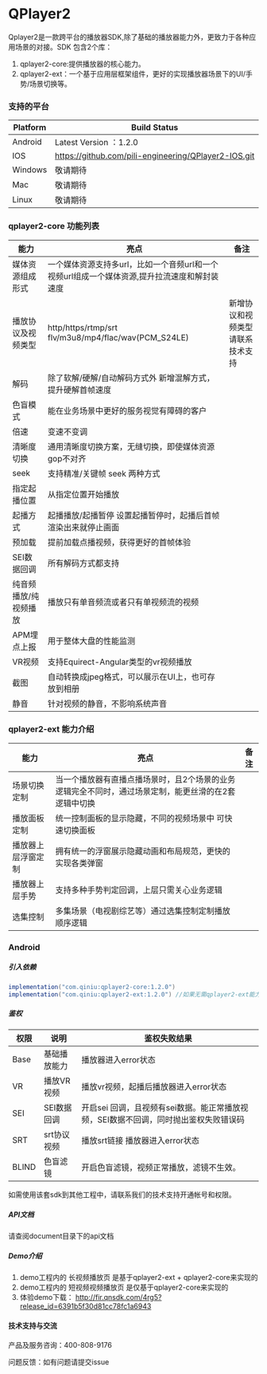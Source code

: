 # QPlayer2



Qplayer2是一款跨平台的播放器SDK,除了基础的播放器能力外，更致力于各种应用场景的对接。SDK 包含2个库：

1. qplayer2-core:提供播放器的核心能力。
2. qplayer2-ext：一个基于应用层框架组件，更好的实现播放器场景下的UI/手势/场景切换等。

### 支持的平台

 Platform | Build Status
 -------- | ------------
 Android | Latest Version ：1.2.0 
 IOS | https://github.com/pili-engineering/QPlayer2-IOS.git 
 Windows | 敬请期待 
 Mac | 敬请期待 
 Linux | 敬请期待 
### qplayer2-core 功能列表

| 能力                  | 亮点                                                         | 备注                             |
| --------------------- | ------------------------------------------------------------ | -------------------------------- |
| 媒体资源组成形式      | 一个媒体资源支持多url，比如一个音频url和一个视频url组成一个媒体资源,提升拉流速度和解封装速度 |                                  |
| 播放协议及视频类型    | http/https/rtmp/srt flv/m3u8/mp4/flac/wav(PCM_S24LE)         | 新增协议和视频类型请联系技术支持 |
| 解码                  | 除了软解/硬解/自动解码方式外 新增混解方式，提升硬解首帧速度  |                                  |
| 色盲模式              | 能在业务场景中更好的服务视觉有障碍的客户                     |                                  |
| 倍速                  | 变速不变调                                                   |                                  |
| 清晰度切换            | 通用清晰度切换方案，无缝切换，即使媒体资源gop不对齐          |                                  |
| seek                  | 支持精准/关键帧 seek 两种方式                                |                                  |
| 指定起播位置          | 从指定位置开始播放                                           |                                  |
| 起播方式              | 起播播放/起播暂停 设置起播暂停时，起播后首帧渲染出来就停止画面 |                                  |
| 预加载                | 提前加载点播视频，获得更好的首帧体验                         |                                  |
| SEI数据回调           | 所有解码方式都支持                                           |                                  |
| 纯音频播放/纯视频播放 | 播放只有单音频流或者只有单视频流的视频                       |                                  |
| APM埋点上报           | 用于整体大盘的性能监测                                       |                                  |
| VR视频                | 支持Equirect-Angular类型的vr视频播放                         |                                  |
| 截图                  | 自动转换成jpeg格式，可以展示在UI上，也可存放到相册           |                                  |
| 静音                  | 针对视频的静音，不影响系统声音                               |                                  |


### qplayer2-ext 能力介绍

| 能力               | 亮点                                                         | 备注 |
| ------------------ | ------------------------------------------------------------ | ---- |
| 场景切换定制       | 当一个播放器有直播点播场景时，且2个场景的业务逻辑完全不同时，通过场景定制，能更丝滑的在2套逻辑中切换 |      |
| 播放面板定制       | 统一控制面板的显示隐藏，不同的视频场景中 可快速切换面板      |      |
| 播放器上层浮窗定制 | 拥有统一的浮窗展示隐藏动画和布局规范，更快的实现各类弹窗     |      |
| 播放器上层手势     | 支持多种手势判定回调，上层只需关心业务逻辑                   |      |
| 选集控制           | 多集场景（电视剧综艺等）通过选集控制定制播放顺序逻辑         |      |



### Android

##### 引入依赖

```groovy
implementation("com.qiniu:qplayer2-core:1.2.0")
implementation("com.qiniu:qplayer2-ext:1.2.0") //如果无需qplayer2-ext能力可以不引入 不影响core的使用
```



##### 鉴权

| 权限  | 说明         | 鉴权失败结果                                                 |
| ----- | ------------ | ------------------------------------------------------------ |
| Base  | 基础播放能力 | 播放器进入error状态                                          |
| VR    | 播放VR视频   | 播放vr视频，起播后播放器进入error状态                        |
| SEI   | SEI数据回调  | 开启sei 回调，且视频有sei数据。能正常播放视频，SEI数据不回调，同时抛出鉴权失败错误码 |
| SRT   | srt协议视频  | 播放srt链接 播放器进入error状态                              |
| BLIND | 色盲滤镜     | 开启色盲滤镜，视频正常播放，滤镜不生效。                     |

如需使用该套sdk到其他工程中，请联系我们的技术支持开通帐号和权限。



##### API文档

请查阅document目录下的api文档



##### Demo介绍

1. demo工程内的 长视频播放页 是基于qplayer2-ext + qplayer2-core来实现的
2. demo工程内的 短视频视频播放页 是仅基于qplayer2-core来实现的
3. 体验demo下载： <http://fir.qnsdk.com/4rg5?release_id=6391b5f30d81cc78fc1a6943>



#### 技术支持与交流

产品及服务咨询：400-808-9176

问题反馈：如有问题请提交issue

